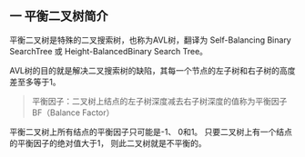 ## 一 平衡二叉树简介

平衡二叉树是特殊的二叉搜索树，也称为AVL树，翻译为 Self-Balancing Binary SearchTree 或 Height-BalancedBinary Search Tree。  

AVL树的目的就是解决二叉搜索树的缺陷，其每一个节点的左子树和右子树的高度差至多等于1。  

> 平衡因子：二叉树上结点的左子树深度减去右子树深度的值称为平衡因子BF（Balance Factor） 

平衡二叉树上所有结点的平衡因子只可能是-1、 0和1。 只要二叉树上有一个结点的平衡因子的绝对值大于1， 则此二叉树就是不平衡的。  